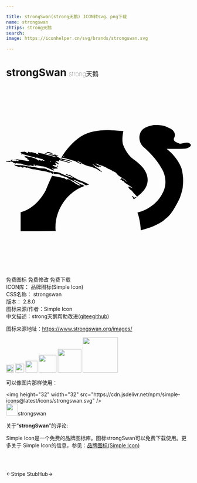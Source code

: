 ```yaml
---

title: strongSwan(strong天鹅) ICON转svg、png下载
name: strongswan
zhTips: strong天鹅
search: 
image: https://iconhelper.cn/svg/brands/strongswan.svg

---
```


# strongSwan  <small style="font-size: 60%;font-weight: 100">strong天鹅</small>

<div id="svg" class="svg-wrap">
<svg role="img" xmlns="http://www.w3.org/2000/svg" viewBox="0 0 24 24"><title>strongSwan icon</title><path d="M19.565 5.106a4.69 4.69 0 00-.236.006c-.074 0-.148 0-.221.007-.506.111-1.072.246-1.438.634-.552.631-.442 1.69.202 2.222.885.79 1.72 1.657 2.29 2.708.624.965.731 2.259.16 3.274-.63 1.283-1.887 2.18-3.26 2.515.38.998.437 2.3.437 2.3s1.157-.32 1.64-.537c.545-.263 1.117-.507 1.55-.943.434-.295.75-.724 1.035-1.163.32-.512.612-1.048.862-1.595.157-.492.347-.98.374-1.505a6.174 6.174 0 00-.169-2.283c-.378-1.016-1.09-1.875-1.93-2.545.772-.008 1.547.03 2.317-.019.432 0 1.253-.42.544-.754-.385-.12-.782.09-1.16.109-.315-.139-.973-.324-.725-.776.288-.598-.153-1.082-.69-1.277-.484-.278-1.032-.379-1.582-.378zm-6.419.66c-1.18.034-2.404.178-3.425.823-1.054.695-1.908 1.677-2.554 2.757.032-.004.06-.005.07.002.017.01.112.027.213.037.201.024 1.527.4 1.591.451.08.064.656.343.71.343.094 0 .057-.057-.07-.114-.267-.114-.499-.256-.428-.256.131 0 .36.101.542.24.198.154.733.383.979.42.269.037.962.303 1.14.43.088.068.22.152.286.189a.58.58 0 01.145.1c.037.058.078.038.06-.03-.01-.033-.067-.09-.13-.124-.064-.034-.108-.08-.101-.1.007-.021-.135-.129-.32-.236-.182-.108-.34-.226-.35-.26-.014-.03-.034-.057-.047-.057a.467.467 0 01-.131-.1c-.061-.058-.101-.102-.091-.102.023 0 .296.175.32.206.036.043.238.134.265.117.017-.01.054.01.088.048.08.087.097.084.148-.02l.04-.088.07.09c.055.068.078.081.098.044a.172.172 0 00.03-.08c0-.034-.17-.121-.42-.212a1.009 1.009 0 01-.185-.105c-.128-.1-.01-.087.242.03.118.051.303.122.414.152.111.03.25.078.303.101.296.135.384.178.511.263a.515.515 0 00.212.094c.037 0 .078.023.088.05.013.027.034.044.047.034.014-.01.08.02.148.067.067.044.121.071.121.057 0-.01.024.014.054.054.04.057.064.068.094.044.03-.027.06-.017.105.03.033.037.08.064.107.061.04-.01.347.296.347.347 0 .01.064.064.144.117.078.054.152.111.165.132.014.016.04.033.058.033.016 0 .104.054.195.118.087.064.168.114.178.118.044.003.33.222.42.323.125.134.058.097-.188-.101-.333-.273-.535-.36-.535-.232 0 .033-.023.07-.05.084-.047.017-.047.027.003.08.067.075.141.088.08.014-.05-.06-.003-.064.071-.007.03.024.047.057.04.08-.01.024.01.034.051.021.067-.017.242.118.242.185 0 .017.209.168.465.33.454.29.67.45.535.404a.494.494 0 00-.108-.02c-.024 0-.091-.038-.145-.085-.094-.077-.235-.087-.188-.013.01.017-.01.03-.044.03-.04.003-.024.02.05.06.081.044.098.071.071.098-.027.027-.017.047.04.081.044.02.095.06.108.084.014.027.05.047.078.047.027 0 .064.037.087.084.02.044.047.074.064.068.014-.01.034.01.047.047.01.033.148.192.303.35.158.158.286.306.286.323 0 .03-.222.094-.276.077-.017-.003-.027.007-.027.027s-.03.02-.074.003-.077-.04-.074-.057c.003-.047-.06-.101-.145-.121-.11-.03-.094.016.054.151.125.111.128.121.06.138a.09.09 0 01-.022.003c.032.037.063.073.093.111.755-.6 1.66-1.235 1.777-2.276.154-1.283-.886-2.277-1.854-2.94-.592-.432-1-1.091-1.279-1.759-.287-.61-.007-1.883-.007-1.883s-1.418-.112-2.085-.123zm-10.75 2.81a4.102 4.102 0 01-.282.017c-.233.014-.24.014-.223.094.01.054.06.105.155.148.135.068.976.303 1.397.394.12.027.232.06.252.077.064.05.249.071.262.03.01-.026.064-.016.165.031.121.057.441.145.586.158.02.003.043.03.057.064.013.03.07.067.128.08.057.01.097.038.09.058-.016.047-.198.027-.232-.024-.02-.03-.033-.03-.054.003-.023.034-.063.034-.201.003-.098-.023-.175-.053-.175-.07 0-.054-.064-.024-.084.04-.014.037-.037.06-.054.047-.017-.01-.024-.03-.014-.043.007-.017-.107-.091-.262-.165-.219-.111-.407-.165-.912-.276a7.444 7.444 0 00-.65-.121c-.01.01.041.047.115.087.108.06.114.067.037.05-.148-.03-.111.01.094.102.131.057.185.097.172.13-.02.051.047.129.097.119.071-.014.111.007.121.06.017.094-.11.145-.265.108a5.732 5.732 0 00-.23-.047c-.056-.007-.208-.037-.336-.06a3.065 3.065 0 00-.37-.055 1.693 1.693 0 01-.282-.04c-.115-.027-.155-.024-.175.01-.017.027-.088.04-.182.037-.084-.003-.151.01-.151.023 0 .017.127.03.286.03.279 0 .353.014.353.068 0 .05-.121.064-.222.02-.078-.03-.111-.03-.172.007-.064.044-.084.04-.158-.007-.077-.05-.09-.05-.108-.007-.02.057-.13.054-.235-.003-.057-.03-.047-.04.08-.06.172-.027.169-.04-.013-.064-.09-.01-.158 0-.202.033-.06.044-.06.048-.003.051.094 0 .03.067-.064.067a.432.432 0 01-.151-.033C.33 9.72.317 9.72.324 9.754c.01.047-.111.053-.226.01-.037-.017-.057-.017-.043 0 .013.013 0 .043-.03.067-.044.034-.034.04.077.04.074 0 .188.01.259.024.074.013.124.01.124-.01 0-.044.236-.024.367.033.074.034.104.064.09.105-.01.047-.002.054.041.03.04-.023.074-.017.115.02.05.044.074.047.158.01.057-.023.117-.026.144-.01.024.014.152.03.28.034.272.007.373.027.44.08.027.02.081.045.125.048.131.017.239.044.34.08.128.051.7.179.716.162.007-.007-.057-.034-.14-.057-.085-.024-.152-.057-.152-.078 0-.033.097-.02.346.058.142.043.165.047.182.003.01-.027.037-.05.064-.05.027 0 .047-.024.047-.055 0-.027-.013-.04-.034-.03-.016.01-.033.003-.033-.013 0-.02.023-.037.05-.037.03 0 .05.03.05.08 0 .068.02.081.139.101.077.014.148.014.158.003.01-.01-.007-.017-.037-.017s-.057-.016-.057-.033c0-.044-.007-.044.296.03.141.037.35.074.46.088.327.03.435.063.892.265.225.103.468.203.678.283.003-.035.008-.07.013-.106-.124-.046-.24-.106-.247-.136-.01-.04.007-.044.091-.017l.176.052c-.017-.116.406.02.454-.112.028-.076-.691-.282-.664-.372.026-.09.387.062.465-.026.06-.067-.181-.212-.12-.291.04-.053.413.237.468.185.07-.068-.413-.337-.36-.432.041-.072.285.115.372.057.136-.09-.04-.044.066-.17.02-.024.051-.032.09-.032.007-.016.016-.031.024-.047l.058.002c.071-.003.088-.01.051-.03a.327.327 0 00-.08-.027c.005-.007.008-.013.011-.02l.002-.003a25.609 25.609 0 00-.68-.443l-.043-.013a2.61 2.61 0 00-.673-.115c-.333-.017-.333-.017-.152.027.438.101.976.28.976.32 0 .027-.023.037-.057.027-.4-.122-1.38-.39-1.42-.39a.148.148 0 01-.09-.034c-.02-.02-.139-.047-.27-.064a3.189 3.189 0 01-.377-.07c-.077-.025-.148-.038-.158-.028-.037.034.024.121.094.142.058.013.064.026.034.057-.03.03-.054.03-.098-.007-.03-.027-.063-.044-.07-.037-.03.027-.209-.037-.226-.081-.013-.037-.043-.044-.09-.03-.04.013-.081.007-.095-.014-.03-.047-.508-.138-.508-.097 0 .043-.212-.003-.242-.054-.03-.04-.094.03-.094.104 0 .064-.067.054-.242-.04a.603.603 0 00-.202-.078zm4.004.475c.322.097.377.105.377.057 0-.028-.35-.146-.632-.214.082.049.168.102.255.157zm-.255-.157c-.223-.134-.411-.236-.478-.244a.982.982 0 01-.212-.037c-.034-.02-.226.024-.226.054 0 .02.199.067.841.209l.075.018zm.935.6c.077.051.136.092.148.101.013.01.043.031.083.055l.155.007c.243.01.431.044.673.115.364.11.42.12.42.07 0-.03-.416-.168-.706-.232-.399-.088-.627-.139-.742-.17l-.03.053zm.23.156c-.16-.007-.14 0 .005.035l.095.023-.1-.058zm.1.058l.04.02c-.047.027-.29-.109-.437-.109l-.033.062c.304.079.947.257 1.254.35.033.01.057 0 .057-.027 0-.037-.464-.193-.88-.296zm-2.31-.95h-.038c-.03.002-.054.006-.065.013-.047.027.148.068.316.068.07-.003.088-.01.05-.03a.761.761 0 00-.264-.05zm-3.104.148c-.02 0-.024.014-.014.034.01.017.037.033.054.033.02 0 .024-.016.014-.033a.069.069 0 00-.054-.034zm.21.07H2.18c-.037 0-.047.01-.02.021.023.01.053.007.063-.003.01-.008.001-.015-.019-.017zm5.434.136c.005 0 .009 0 .013.003l-.096.045-.01-.005c-.058.042-.118.1-.148.1-.033 0 .067-.133.148-.1.033-.025.066-.044.093-.043zm-1.852.702c.027 0 .04.014.03.034-.01.017-.034.034-.054.034-.017 0-.03-.017-.03-.034 0-.02.023-.034.054-.034zm-4.962.34H.8c-.037 0-.047.01-.02.02.024.01.054.008.064-.002.01-.008.001-.015-.02-.017zm.214.088l.064.07c.034.04.094.081.135.091.037.014.151.054.245.091.145.057.195.06.283.03.084-.03.121-.026.161.007a.65.65 0 00.3.125c.047 0 .04-.014-.024-.064l-.08-.06.14.01a.396.396 0 01.193.05c.027.02.047.027.047.014 0-.014.02-.01.043.007.068.053.189.074.202.033.007-.023.078-.007.195.05.202.095.475.162.663.162.068 0 .232.024.36.054.39.088.693.145.963.182.144.02.346.067.454.104.252.088.323.101.3.06-.014-.016.002-.03.03-.03.03 0 .053.024.053.05 0 .031.02.041.058.028.037-.014.047-.01.03.017-.02.037.017.057.09.043.014 0 .024.01.024.027s.037.037.084.044a.16.16 0 00.06.003l-.024-.003.104-.213c-.07-.04-.18-.085-.305-.12a2.323 2.323 0 01-.33-.132c-.093-.047-.164-.067-.178-.047a.07.07 0 01-.057.034c-.023 0-.02-.017.003-.047.057-.067-.249-.165-.552-.172a4.065 4.065 0 01-.972-.141c-.212-.057-.34-.074-.353-.05-.014.02-.148.007-.39-.044-.202-.04-.438-.084-.522-.094a1.307 1.307 0 01-.202-.037A2.442 2.442 0 002 10.337a7.809 7.809 0 01-.791-.068zm5.153.981l.003.002c-.002.064 0 .128.003.192a.057.057 0 01-.031-.007c-.017-.01-.03-.003-.03.014 0 .008-.01.014-.024.017.142.019.283.03.444.035.303.007.609.104.552.171-.024.03-.027.047-.003.047a.07.07 0 00.057-.033c.013-.02.084 0 .178.047.088.043.236.104.33.13.212.061.383.149.383.193 0 .016.024.023.051.013.027-.013.05-.003.05.017 0 .047-.161.114-.205.084-.017-.01-.03-.003-.03.013 0 .017-.037.024-.084.014-.047-.007-.084-.027-.084-.044 0-.017-.01-.027-.024-.027-.074.014-.11-.007-.09-.044.016-.026.006-.03-.03-.016-.038.013-.058.003-.058-.027 0-.027-.024-.05-.054-.05-.027 0-.044.013-.03.03.023.04-.047.027-.3-.061a2.926 2.926 0 00-.454-.104c-.217-.03-.458-.074-.746-.135-.3.636-.585 1.279-.848 1.932-1.36 2.488-3.238 2.791-3.238 2.791v2.477c1.517-.004 3.034-.009 4.55-.016-.24-2.505 1.376-5.035 3.753-5.863a1.382 1.382 0 01-.177-.103c-.064-.044-.145-.07-.178-.06-.04.01-.165-.048-.323-.145a7.318 7.318 0 00-.306-.182 5.993 5.993 0 01-.505-.326c.08 0 .501.151.69.249.13.067.269.12.31.12a.48.48 0 01.191.075c.067.044.219.138.336.212.056.034.107.067.146.094.14-.047.283-.09.426-.125-.08-.036-.244-.116-.417-.198a6.752 6.752 0 00-.656-.276 3.048 3.048 0 01-.488-.212 10.887 10.887 0 00-.343-.182c-.07-.03-.192-.1-.27-.151a2.275 2.275 0 00-.235-.138c-.067-.027-.087-.054-.07-.094.017-.044.01-.05-.027-.027-.07.044-.121.044-.232.01l-.206-.06c-.084-.027-.1-.024-.09.016.01.047.289.169.447.195.067.01.209.085.42.222.065.04.088.064.051.051a4.883 4.883 0 00-.269-.08 9.769 9.769 0 01-1.094-.428c-.457-.202-.565-.236-.891-.266a3.413 3.413 0 01-.206-.032l-.025.05zm.421-.842l-.043.084c.065.03.182.034.196-.003.007-.02-.034-.047-.091-.057a.269.269 0 01-.062-.023zm1.529 1.754c.03 0 .092.024.249.076.212.074.366.155.992.529.057.033.145.1.199.148l.097.084h-.09c-.145 0-.811-.367-.811-.448 0-.02-.027-.043-.064-.05-.04-.01-.054 0-.037.027.02.03.007.03-.047.003-.081-.044-.098-.088-.02-.057.026.01.05.003.05-.014 0-.02-.03-.034-.067-.034-.037 0-.068-.016-.068-.033 0-.02-.02-.034-.04-.034a.82.82 0 01-.178-.067.844.844 0 00-.179-.068c-.023 0-.033-.016-.023-.033.012-.02.014-.03.037-.03z"/></svg>
</div>
<detail full-name='strongswan'></detail>

<div class="detail-page">
<p>
<span><span class="badge-success badge">免费图标</span> <span class="badge-success badge">免费修改</span>  <span class="badge-success badge">免费下载</span> </span>
<br/>
<span>
ICON库：
<span class="badge-secondary badge">品牌图标(Simple Icon)</span> 
</span>
<br/>
<span>
CSS名称：
<span class="badge-secondary badge">strongswan</span> 
</span>

<br/>
<span>
版本：
<span class="badge-secondary badge">2.8.0</span> 
</span>
<br/>
<span>图标来源/作者：<span class="badge-light badge">Simple Icon</span></span> 
<br/>
<span class="zh-detail">中文描述：<span class="badge-primary badge">strong天鹅</span><span class="help-link"><span>帮助改进</span>(<a href="https://gitee.com/liuwave/icon-helper/edit/master/json/brands/strongswan.json" target="_blank" rel="noopener noreferrer">gitee</a><a href="https://github.com/liuwave/icon-helper/edit/master/json/brands/strongswan.json" target="_blank" rel="noopener noreferrer">github</a></span>)</span><br/>
</p>
</div><div class="description description alert alert-light"><p>图标来源地址：<a href="https://www.strongswan.org/images/" target="_blank" rel="noopener noreferrer">https://www.strongswan.org/images/</a></p></div>
<div class="alert alert-dark">
<img height="21" width="21" src="https://cdn.jsdelivr.net/npm/simple-icons@latest/icons/strongswan.svg" />
<img height="24" width="24" src="https://cdn.jsdelivr.net/npm/simple-icons@latest/icons/strongswan.svg" />
<img height="32" width="32" src="https://cdn.jsdelivr.net/npm/simple-icons@latest/icons/strongswan.svg" />
<img height="48" width="48" src="https://cdn.jsdelivr.net/npm/simple-icons@latest/icons/strongswan.svg" />
<img height="64" width="64" src="https://cdn.jsdelivr.net/npm/simple-icons@latest/icons/strongswan.svg" />
<img height="96" width="96" src="https://cdn.jsdelivr.net/npm/simple-icons@latest/icons/strongswan.svg" />

</div>
<div>
  <p>可以像图片那样使用：    
  </p>
  <div class="alert alert-primary" style="font-size: 14px">
    &lt;img height="32" width="32" src="https://cdn.jsdelivr.net/npm/simple-icons@latest/icons/strongswan.svg" /&gt;
    <copy-btn content='<img height="32" width="32" src="https://cdn.jsdelivr.net/npm/simple-icons@latest/icons/strongswan.svg" />'></copy-btn>
  </div>
  <div class="alert alert-secondary">
    <img height="32" width="32" src="https://cdn.jsdelivr.net/npm/simple-icons@latest/icons/strongswan.svg" />strongswan
    <copy-btn content="strongswan" btn-title="复制图标名称"></copy-btn>
  </div>
</div>
<div class="icon-detail__container">
<p>关于“<b>strongSwan</b>”的评论:</p>
</div>
<Vssue title="关于“strongSwan”的评论" />
<div><p>Simple Icon是一个免费的品牌图标库。图标strongSwan可以免费下载使用。更多关于  Simple Icon的信息，参见：<a target="_blank" href="https://iconhelper.cn/brands.html">品牌图标(Simple Icon)</a>
</p></div>


<div style="padding:2rem 0 " class="page-nav"><p class="inner"><span class="prev">←<router-link to="/icon/stripe.html">Stripe</router-link></span> <span class="next"><router-link to="/icon/stubhub.html">StubHub</router-link>→</span></p></div>
